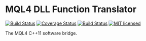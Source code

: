 # MQL4 DLL Function Translator

[![Build Status](https://travis-ci.org/mcqueen256/mql4dllft.svg?branch=master)](https://travis-ci.org/mcqueen256/mql4dllft)
[![Coverage Status](https://coveralls.io/repos/github/mcqueen256/mql4dllft/badge.svg?branch=master)](https://coveralls.io/github/mcqueen256/mql4dllft?branch=master)
[![Build Status](https://landscape.io/github/mcqueen256/mql4dllft/master/landscape.svg?style=flat)](https://landscape.io/github/mcqueen256/mql4dllft)
[![MIT licensed](https://img.shields.io/badge/license-MIT-blue.svg)](https://raw.githubusercontent.com/mcqueen256/mql4dllft/master/LICENSE)

The MQL4 C++11 software bridge.
